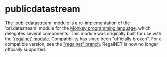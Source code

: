 publicdatastream
================

The 'publicdatastream' module is a re-implementation of the 'brl.datastream' module for the [Monkey programming language](https://github.com/blitz-research/monkey), which delegates several components. This module was originally built for use with the ['regalnet' module](https://bitbucket.org/ImmutableOctet/regalnet). Compatibility has since been "officially broken". For a compatible version, see the ["regalnet" branch](https://github.com/Regal-Internet-Brothers/publicdatastream/tree/regalnet). RegalNET is now no longer officially supported.
